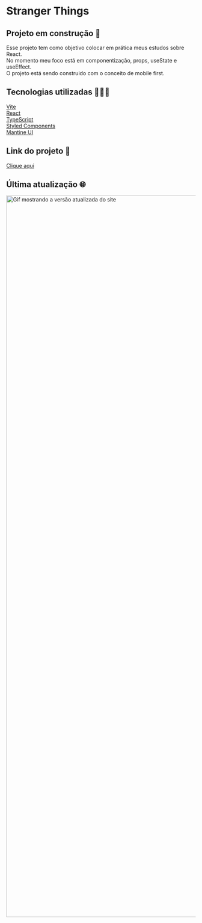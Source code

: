 # Stranger Things

## Projeto em construção 🔨

Esse projeto tem como objetivo colocar em prática meus estudos sobre React.
<br/>
No momento meu foco está em componentização, props, useState e useEffect.
<br/>
O projeto está sendo construido com o conceito de mobile first.

## Tecnologias utilizadas 👩🏽‍💻

<a href="https://vitejs.dev/">Vite</a>
<br/>
<a href="https://react.dev/">React</a>
<br/>
<a href="https://www.typescriptlang.org/">TypeScript</a>
<br/>
<a href="https://styled-components.com/">Styled Components</a>
<br/>
<a href="https://mantine.dev/">Mantine UI</a>

## Link do projeto 🔗
<a href="https://stranger-things-sable.vercel.app/">Clique aqui</a>

## Última atualização 🌐
<p style="align=center">
    <img src="./public/img/siteVideo.gif" alt="Gif mostrando a versão atualizada do site" style="width: 1080px; height: 1920px">
</p>



